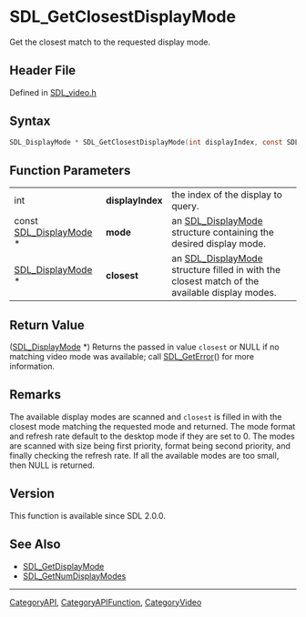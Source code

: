 # SDL_GetClosestDisplayMode

Get the closest match to the requested display mode.

## Header File

Defined in [SDL_video.h](https://github.com/libsdl-org/SDL/blob/SDL2/include/SDL_video.h)

## Syntax

```c
SDL_DisplayMode * SDL_GetClosestDisplayMode(int displayIndex, const SDL_DisplayMode * mode, SDL_DisplayMode * closest);
```

## Function Parameters

|                                            |                  |                                                                                                                  |
| ------------------------------------------ | ---------------- | ---------------------------------------------------------------------------------------------------------------- |
| int                                        | **displayIndex** | the index of the display to query.                                                                               |
| const [SDL_DisplayMode](SDL_DisplayMode) * | **mode**         | an [SDL_DisplayMode](SDL_DisplayMode) structure containing the desired display mode.                             |
| [SDL_DisplayMode](SDL_DisplayMode) *       | **closest**      | an [SDL_DisplayMode](SDL_DisplayMode) structure filled in with the closest match of the available display modes. |

## Return Value

([SDL_DisplayMode](SDL_DisplayMode) *) Returns the passed in value
`closest` or NULL if no matching video mode was available; call
[SDL_GetError](SDL_GetError)() for more information.

## Remarks

The available display modes are scanned and `closest` is filled in with the
closest mode matching the requested mode and returned. The mode format and
refresh rate default to the desktop mode if they are set to 0. The modes
are scanned with size being first priority, format being second priority,
and finally checking the refresh rate. If all the available modes are too
small, then NULL is returned.

## Version

This function is available since SDL 2.0.0.

## See Also

- [SDL_GetDisplayMode](SDL_GetDisplayMode)
- [SDL_GetNumDisplayModes](SDL_GetNumDisplayModes)

----
[CategoryAPI](CategoryAPI), [CategoryAPIFunction](CategoryAPIFunction), [CategoryVideo](CategoryVideo)

